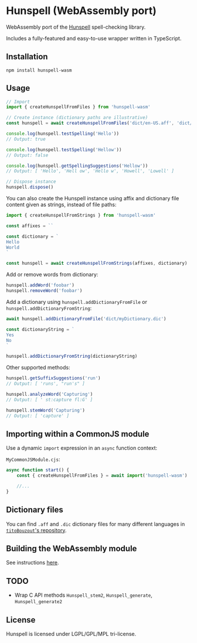 # Hunspell (WebAssembly port)

WebAssembly port of the [Hunspell](https://github.com/hunspell/hunspell) spell-checking library.

Includes a fully-featured and easy-to-use wrapper written in TypeScript.

## Installation

```
npm install hunspell-wasm
```

## Usage

```ts
// Import
import { createHunspellFromFiles } from 'hunspell-wasm'

// Create instance (dictionary paths are illustrative)
const hunspell = await createHunspellFromFiles('dict/en-US.aff', 'dict/en-US.dic')

console.log(hunspell.testSpelling('Hello'))
// Output: true

console.log(hunspell.testSpelling('Hellow'))
// Output: false

console.log(hunspell.getSpellingSuggestions('Hellow'))
// Output: [ 'Hello', 'Hell ow', 'Hello w', 'Howell', 'Lowell' ]

// Dispose instance
hunspell.dispose()
```

You can also create the Hunspell instance using affix and dictionary file content given as strings, instead of file paths:

```ts
import { createHunspellFromStrings } from 'hunspell-wasm'

const affixes = ``

const dictionary = `
Hello
World
`

const hunspell = await createHunspellFromStrings(affixes, dictionary)
```

Add or remove words from dictionary:
```ts
hunspell.addWord('foobar')
hunspell.removeWord('foobar')
```

Add a dictionary using `hunspell.addDictionaryFromFile` or `hunspell.addDictionaryFromString`:

```ts
await hunspell.addDictionaryFromFile('dict/myDictionary.dic')

const dictionaryString = `
Yes
No
`

hunspell.addDictionaryFromString(dictionaryString)
```

Other supported methods:
```ts
hunspell.getSuffixSuggestions('run')
// Output: [ 'runs', "run's" ]

hunspell.analyzeWord('Capturing')
// Output: [ ' st:capture fl:G' ]

hunspell.stemWord('Capturing')
// Output: [ 'capture' ]
```

## Importing within a CommonJS module

Use a dynamic `import` expression in an `async` function context:

`MyCommonJSModule.cjs`:

```ts
async function start() {
	const { createHunspellFromFiles } = await import('hunspell-wasm')

	//...
}
```

## Dictionary files

You can find `.aff` and `.dic` dictionary files for many different languages in [`titoBouzout`'s repository](https://github.com/titoBouzout/Dictionaries/).

## Building the WebAssembly module

See instructions [here](docs/Building.md).

## TODO

* Wrap C API methods `Hunspell_stem2`, `Hunspell_generate`, `Hunspell_generate2`

## License

Hunspell is licensed under LGPL/GPL/MPL tri-license.

